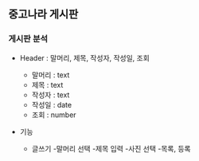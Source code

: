 ## 중고나라 게시판
### 게시판 분석

+ Header : 말머리, 제목, 작성자, 작성일, 조회

  + 말머리 : text
  + 제목 : text
  + 작성자 : text
  + 작성일 : date
  + 조회 : number

+ 기능
  + 글쓰기
   -말머리 선택
   -제목 입력
   -사진 선택
   -목록, 등록
   
